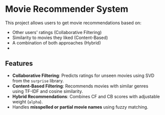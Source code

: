 # Movie Recommender System 

This project allows users to get movie recommendations based on:  
- Other users' ratings (Collaborative Filtering)  
- Similarity to movies they liked (Content-Based)  
- A combination of both approaches (Hybrid)
- 
## Features

- **Collaborative Filtering**: Predicts ratings for unseen movies using SVD from the `surprise` library.  
- **Content-Based Filtering**: Recommends movies with similar genres using TF-IDF and cosine similarity.  
- **Hybrid Recommendations**: Combines CF and CB scores with adjustable weight (`alpha`).  
- Handles **misspelled or partial movie names** using fuzzy matching.
